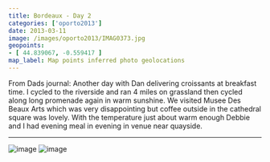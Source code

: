 ```yaml
---
title: Bordeaux - Day 2
categories: ['oporto2013']
date: 2013-03-11
image: /images/oporto2013/IMAG0373.jpg
geopoints:
- [ 44.839067, -0.559417 ]
map_label: Map points inferred photo geolocations
---
```


From Dads journal: Another day with Dan delivering croissants at breakfast time. I cycled to the riverside and ran 4 miles on grassland then cycled along long promenade again in warm sunshine. We visited Musee Des Beaux Arts which was very disappointing but coffee outside in the cathedral square was lovely. With the temperature just about warm enough Debbie and I had evening meal in evening in venue near quayside.

---

![image](/images/oporto2013/IMAG0373.jpg)
![image](/images/oporto2013/IMAG0374.jpg)
